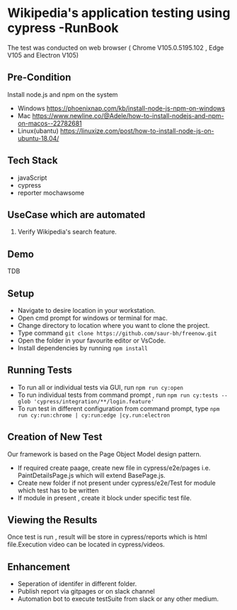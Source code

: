 #  Wikipedia's application testing using cypress -RunBook

The test was conducted on web browser ( Chrome V105.0.5195.102 , Edge V105 and Electron V105)

## Pre-Condition 
Install node.js and npm on the system
* Windows https://phoenixnap.com/kb/install-node-js-npm-on-windows
* Mac https://www.newline.co/@Adele/how-to-install-nodejs-and-npm-on-macos--22782681
* Linux(ubantu) https://linuxize.com/post/how-to-install-node-js-on-ubuntu-18.04/

## Tech Stack 
- javaScript 
- cypress
- reporter mochawsome

## UseCase which are automated 
1. Verify Wikipedia's search feature.

## Demo
TDB


## Setup
* Navigate to desire location in your workstation.
* Open cmd prompt for windows or terminal for mac. 
* Change directory to location where you want to clone the project.
* Type command `git clone https://github.com/saur-bh/freenow.git`
* Open the folder in your favourite editor or VsCode.
* Install dependencies by running `npm install`

## Running Tests

* To run all  or  individual tests via GUI, run `npm run cy:open`
* To run individual tests from command prompt , run `npm run cy:tests --glob 'cypress/integration/**/login.feature'`
* To run test in different configuration from command prompt, type `npm run cy:run:chrome | cy:run:edge |cy.run:electron`

## Creation of New Test
Our framework is based on the Page Object Model design pattern. 
- If required create paage, create new file in cypress/e2e/pages i.e. PaintDetailsPage.js which will extend BasePage.js. 
- Create new folder if not present under cypress/e2e/Test for module which test has to be written 
- If module in present , create it block under specific test file.

## Viewing the Results 
 Once test is run , result will be store in cypress/reports which is html file.Execution video can be located in cypress/videos.

## Enhancement
  * Seperation of identifer in different folder.
  * Publish report via gitpages or on slack channel 
  * Automation bot to execute testSuite from slack or any other medium. 

